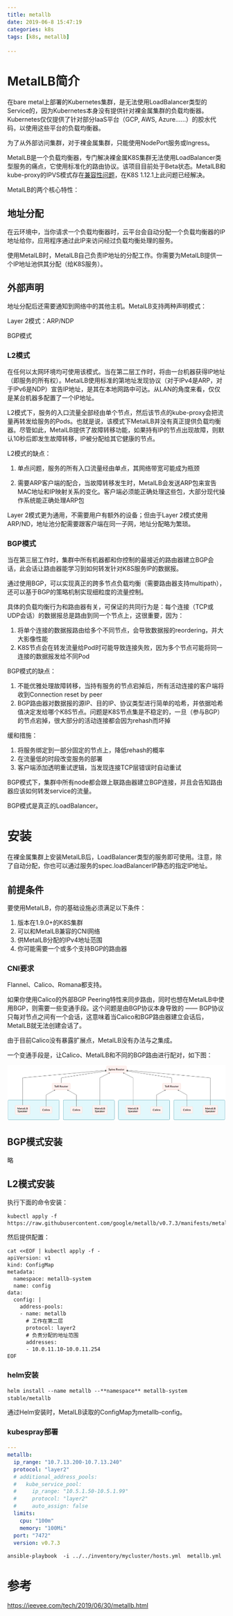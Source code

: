 ```yaml
---
title: metallb
date: 2019-06-8 15:47:19
categories: k8s
tags: [k8s, metallb]

---
```


# MetalLB简介

在bare metal上部署的Kubernetes集群，是无法使用LoadBalancer类型的Service的，因为Kubernetes本身没有提供针对裸金属集群的负载均衡器。Kubernetes仅仅提供了针对部分IaaS平台（GCP, AWS, Azure……）的胶水代码，以使用这些平台的负载均衡器。

为了从外部访问集群，对于裸金属集群，只能使用NodePort服务或Ingress。

MetalLB是一个负载均衡器，专门解决裸金属K8S集群无法使用LoadBalancer类型服务的痛点，它使用标准化的路由协议。该项目目前处于Beta状态。MetalLB和kube-proxy的IPVS模式存在[兼容性问题](https://github.com/google/metallb/issues/153)，在K8S 1.12.1上此问题已经解决。

MetalLB的两个核心特性：

## 地址分配

在云环境中，当你请求一个负载均衡器时，云平台会自动分配一个负载均衡器的IP地址给你，应用程序通过此IP来访问经过负载均衡处理的服务。

使用MetalLB时，MetalLB自己负责IP地址的分配工作。你需要为MetalLB提供一个IP地址池供其分配（给K8S服务）。

## 外部声明
地址分配后还需要通知到网络中的其他主机。MetalLB支持两种声明模式：

Layer 2模式：ARP/NDP

BGP模式

### L2模式

在任何以太网环境均可使用该模式。当在第二层工作时，将由一台机器获得IP地址（即服务的所有权）。MetalLB使用标准的第地址发现协议（对于IPv4是ARP，对于IPv6是NDP）宣告IP地址，是其在本地网路中可达。从LAN的角度来看，仅仅是某台机器多配置了一个IP地址。

L2模式下，服务的入口流量全部经由单个节点，然后该节点的kube-proxy会把流量再转发给服务的Pods。也就是说，该模式下MetalLB并没有真正提供负载均衡器。尽管如此，MetalLB提供了故障转移功能，如果持有IP的节点出现故障，则默认10秒后即发生故障转移，IP被分配给其它健康的节点。

L2模式的缺点：

1. 单点问题，服务的所有入口流量经由单点，其网络带宽可能成为瓶颈

2. 需要ARP客户端的配合，当故障转移发生时，MetalLB会发送ARP包来宣告MAC地址和IP映射关系的变化。客户端必须能正确处理这些包，大部分现代操作系统能正确处理ARP包

Layer 2模式更为通用，不需要用户有额外的设备；但由于Layer 2模式使用ARP/ND，地址池分配需要跟客户端在同一子网，地址分配略为繁琐。

### BGP模式

当在第三层工作时，集群中所有机器都和你控制的最接近的路由器建立BGP会话，此会话让路由器能学习到如何转发针对K8S服务IP的数据报。

通过使用BGP，可以实现真正的跨多节点负载均衡（需要路由器支持multipath），还可以基于BGP的策略机制实现细粒度的流量控制。

具体的负载均衡行为和路由器有关，可保证的共同行为是：每个连接（TCP或UDP会话）的数据报总是路由到同一个节点上，这很重要，因为：

1. 将单个连接的数据报路由给多个不同节点，会导致数据报的reordering，并大大影像性能
2. K8S节点会在转发流量给Pod时可能导致连接失败，因为多个节点可能将同一连接的数据报发给不同Pod

BGP模式的缺点：

1. 不能优雅处理故障转移，当持有服务的节点宕掉后，所有活动连接的客户端将收到Connection reset by peer
2. BGP路由器对数据报的源IP、目的IP、协议类型进行简单的哈希，并依据哈希值决定发给哪个K8S节点。问题是K8S节点集是不稳定的，一旦（参与BGP）的节点宕掉，很大部分的活动连接都会因为rehash而坏掉

缓和措施：

1. 将服务绑定到一部分固定的节点上，降低rehash的概率
2. 在流量低的时段改变服务的部署
3. 客户端添加透明重试逻辑，当发现连接TCP层错误时自动重试

 

BGP模式下，集群中所有node都会跟上联路由器建立BGP连接，并且会告知路由器应该如何转发service的流量。

BGP模式是真正的LoadBalancer。

# 安装

在裸金属集群上安装MetalLB后，LoadBalancer类型的服务即可使用。注意，除了自动分配，你也可以通过服务的spec.loadBalancerIP静态的指定IP地址。

## 前提条件

要使用MetalLB，你的基础设施必须满足以下条件：

1. 版本在1.9.0+的K8S集群
2. 可以和MetalLB兼容的CNI网络
3. 供MetalLB分配的IPv4地址范围
4. 你可能需要一个或多个支持BGP的路由器

### CNI要求

Flannel、Calico、Romana都支持。

如果你使用Calico的外部BGP Peering特性来同步路由，同时也想在MetalLB中使用BGP，则需要一些变通手段。这个问题是由BGP协议本身导致的 —— BGP协议只每对节点之间有一个会话，这意味着当Calico和BGP路由器建立会话后，MetalLB就无法创建会话了。

由于目前Calico没有暴露扩展点，MetalLB没有办法与之集成。

一个变通手段是，让Calico、MetalLB和不同的BGP路由进行配对，如下图：

![bgp-calico-metallb](https://raw.githubusercontent.com/liupeng0518/e-book/master/k8s/.images/bgp-calico-metallb.png)

## BGP模式安装
略

## L2模式安装

执行下面的命令安装：
```
kubectl apply -f https://raw.githubusercontent.com/google/metallb/v0.7.3/manifests/metallb.yaml

```
然后提供配置：

```
cat <<EOF | kubectl apply -f -
apiVersion: v1
kind: ConfigMap
metadata:
  namespace: metallb-system
  name: config
data:
  config: |
    address-pools:
    - name: metallb
      # 工作在第二层
      protocol: layer2
      # 负责分配的地址范围
      addresses:
      - 10.0.11.10-10.0.11.254
EOF
```
### helm安装

```helm install --name metallb --**namespace** metallb-system stable/metallb                   ```

通过Helm安装时，MetalLB读取的ConfigMap为metallb-config。

### kubespray部署
```yaml
---
metallb:
  ip_range: "10.7.13.200-10.7.13.240"
  protocol: "layer2"
  # additional_address_pools:
  #   kube_service_pool:
  #     ip_range: "10.5.1.50-10.5.1.99"
  #     protocol: "layer2"
  #     auto_assign: false
  limits:
    cpu: "100m"
    memory: "100Mi"
  port: "7472"
  version: v0.7.3

```
```shell
ansible-playbook  -i ../../inventory/mycluster/hosts.yml  metallb.yml 

```

# 参考



https://ieevee.com/tech/2019/06/30/metallb.html